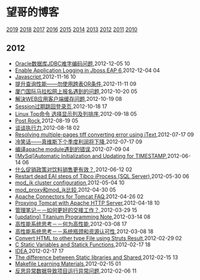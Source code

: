 # 望哥的博客
 [2019](/2019/)
 [2018](/2018/)
 [2017](/2017/)
 [2016](/2016/)
 [2015](/2015/)
 [2014](/2014/)
 [2013](/2013/)
 [2012](/2012/)
 [2011](/2011/)
 [2010](/2010/)


## 2012
* [Oracle数据库JDBC难字编码问题](/2012/2012-12-05-oracle-jdbc-special-char-encode),2012-12-05 10
* [Enable Application Logging in Jboss EAP 6](/2012/2012-12-04-enable-application-logging-in-jboss-eap-6),2012-12-04 04
* [Javascript](/2012/2012-11-16-javascriptget-string-byte-length),2012-11-16 10
* [提升查询性能——勿使用跨表OR条件](/2012/2012-11-11-not-use-or-for-cross-table-join),2012-11-11 09
* [厦门国际马拉松网上报名遇到的问题](/2012/2012-10-20-marathon-regist-probleam),2012-10-20 05
* [解決WEB应用客户端缓存问题](/2012/2012-10-19-web-client-cache-problem),2012-10-19 08
* [Session过期跳回登录页](/2012/2012-10-18-session-timeout-and-return-to-login-page),2012-10-18 17
* [Linux Top命令 选择显示列及列排序](/2012/2012-09-18-linux-top-and-sort),2012-09-18 05
* [Post Rock](/2012/2012-08-19-post-rock),2012-08-19 05
* [谈谈执行力](/2012/2012-08-18-about-execution),2012-08-18 02
* [Resolving multiple-pages tiff converting error using iText](/2012/2012-07-17-resolving-multiple-pages-tiff-converting-error-using-itext),2012-07-17 09
* [冷笑话——真维斯下个季度利润将下降](/2012/2012-07-17-joke-why-sale-will-decline),2012-07-17 09
* [编译apache module遇到的错误](/2012/2012-07-09-compile-err-of-apache-module),2012-07-09 04
* [[MySql]Automatic Initialization and Updating for TIMESTAMP](/2012/2012-06-14-mysqlautomatic-initialization-and-updating-for-timestamp),2012-06-14 06
* [什么促销政策对饮料销售更有效？](/2012/2012-06-12-better-policy-for-sale),2012-06-12 02
* [Restart dead EAI steps of Tibco iProcess (SQL Server)](/2012/2012-05-30-restart-dead-eai-steps-of-tibco-iprocess-sql-server),2012-05-30 06
* [mod_jk cluster configuration](/2012/2012-05-04-mod_jk-cluster-configuration),2012-05-04 10
* [mod_proxy和mod_jk比较](/2012/2012-04-30-mod_proxy-and-cmod_jk),2012-04-30 05
* [Apache Connectors for Tomcat FAQ](/2012/2012-04-26-apache-connectors-for-tomcat),2012-04-26 02
* [Proxying Tomcat with Apache HTTP Server](/2012/2012-04-18-proxying-tomcat-with-apache-http-server),2012-04-18 10
* [管理笔记－－如何更好的交接工作？](/2012/2012-03-29-how-to-hand-over-and-take-over-work),2012-03-29 15
* [[updating] Titanium Programming Note](/2012/2012-03-14-titanium-programming-noteupdating),2012-03-14 08
* [高性能系统思考－－何为高性能](/2012/2012-03-08-what-is-high-performance),2012-03-08 17
* [高性能系统思考－－系统瓶颈和资源认可性](/2012/2012-03-08-bottom-neck-and-compromise),2012-03-08 18
* [Convert HTML to other type File using Struts Result](/2012/2012-02-29-convert-html-to-other-type-file-using-struts-result),2012-02-29 02
* [C Static Variables and Statick Functions](/2012/2012-02-17-learning-c-programming-static-variables-and-statick-functions),2012-02-17 18
* [IDEA](/2012/2012-02-17-idea-reader-for-english-learner),2012-02-17 17
* [The difference between Static libraries and Shared](/2012/2012-02-15-learning-c-programming-the-difference-between-static-libraries-and-shared-libraries),2012-02-15 13
* [Makefile Learning Materials](/2012/2012-02-15-learning-c-programming-makefile-learning-materials),2012-02-15 01
* [反思异常数据导致项目运行异常问题](/2012/2012-02-06-rethink_exception_because_of_speical_data),2012-02-06 11
